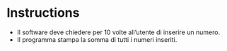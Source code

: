 # Instructions
- Il software deve chiedere per 10 volte all’utente di inserire un numero.
- Il programma stampa la somma di tutti i numeri inseriti.